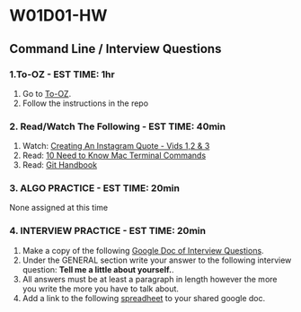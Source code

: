 # W01D01-HW

## Command Line / Interview Questions

### 1.To-OZ - EST TIME: 1hr

1. Go to [To-OZ](https://git.generalassemb.ly/SEIR-224/to-oz).
2. Follow the instructions in the repo


### 2. Read/Watch The Following - EST TIME: 40min

1. Watch: [Creating An Instagram Quote - Vids 1,2 & 3](https://www.youtube.com/playlist?list=PL_vCSejjQiPyr7dbj-oJ8vjttYid9VWsb)
2. Read: [10 Need to Know Mac Terminal Commands](https://scotch.io/bar-talk/10-need-to-know-mac-terminal-commands)
3. Read: [Git Handbook](https://guides.github.com/introduction/git-handbook/)


### 3. ALGO PRACTICE - EST TIME: 20min

None assigned at this time


### 4.  INTERVIEW PRACTICE - EST TIME: 20min

1.  Make a copy of the following [Google Doc of Interview Questions](https://docs.google.com/document/d/1OWT-tXtIefyneMk6hk3s-gz4wyQx21NapFQ0xfq9JvI/edit?usp=sharing).
2. Under the GENERAL section write your answer to the following interview question: **Tell me a little about yourself.**.
3. All answers must be at least a paragraph in length however the more you write the more you have to talk about.
4. Add a link to the following [spreadheet](https://docs.google.com/spreadsheets/d/1S9-poFULhpext3xjNmuU1g-raZGKkFrODEACrIRFLi0/edit#gid=0) to your shared google doc.
